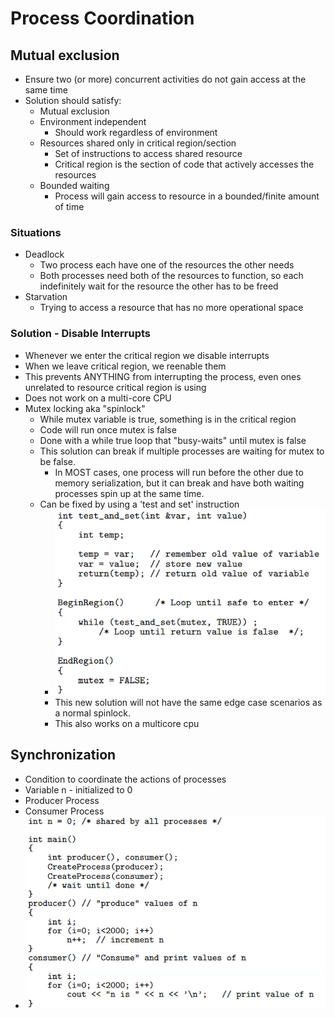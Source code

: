 # Process Coordination

## Mutual exclusion

- Ensure two (or more) concurrent activities do not gain access at the same time
- Solution should satisfy:
  - Mutual exclusion
  - Environment independent
    - Should work regardless of environment
  - Resources shared only in critical region/section
    - Set of instructions to access shared resource
    - Critical region is the section of code that actively accesses the resources
  - Bounded waiting
    - Process will gain access to resource in a bounded/finite amount of time

### Situations

- Deadlock
  - Two process each have one of the resources the other needs
  - Both processes need both of the resources to function, so each indefinitely wait for the resource the other has to be freed
- Starvation
  - Trying to access a resource that has no more operational space

### Solution - Disable Interrupts

- Whenever we enter the critical region we disable interrupts
- When we leave critical region, we reenable them
- This prevents ANYTHING from interrupting the process, even ones unrelated to resource critical region is using
- Does not work on a multi-core CPU
- Mutex locking aka "spinlock"
  - While mutex variable is true, something is in the critical region
  - Code will run once mutex is false
  - Done with a while true loop that "busy-waits" until mutex is false
  - This solution can break if multiple processes are waiting for mutex to be false.
    - In MOST cases, one process will run before the other due to memory serialization, but it can break and have both waiting processes spin up at the same time.
  - Can be fixed by using a 'test and set' instruction
    - ![Pseudocode](img/2/testandset.png)
    - This new solution will not have the same edge case scenarios as a normal spinlock.
    - This also works on a multicore cpu
  
## Synchronization

- Condition to coordinate the actions of processes
- Variable n - initialized to 0
- Producer Process
- Consumer Process
- ![pseudocode](img/sync.png)

